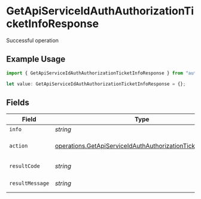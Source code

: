 # GetApiServiceIdAuthAuthorizationTicketInfoResponse

Successful operation

## Example Usage

```typescript
import { GetApiServiceIdAuthAuthorizationTicketInfoResponse } from "authlete-typescript-sdk/models/operations";

let value: GetApiServiceIdAuthAuthorizationTicketInfoResponse = {};
```

## Fields

| Field                                                                                                                                      | Type                                                                                                                                       | Required                                                                                                                                   | Description                                                                                                                                |
| ------------------------------------------------------------------------------------------------------------------------------------------ | ------------------------------------------------------------------------------------------------------------------------------------------ | ------------------------------------------------------------------------------------------------------------------------------------------ | ------------------------------------------------------------------------------------------------------------------------------------------ |
| `info`                                                                                                                                     | *string*                                                                                                                                   | :heavy_minus_sign:                                                                                                                         | Information about the ticket.                                                                                                              |
| `action`                                                                                                                                   | [operations.GetApiServiceIdAuthAuthorizationTicketInfoAction](../../models/operations/getapiserviceidauthauthorizationticketinfoaction.md) | :heavy_minus_sign:                                                                                                                         | The result of the `/auth/authorization/ticket/info` API call.                                                                              |
| `resultCode`                                                                                                                               | *string*                                                                                                                                   | :heavy_minus_sign:                                                                                                                         | The code which represents the result of the API call.                                                                                      |
| `resultMessage`                                                                                                                            | *string*                                                                                                                                   | :heavy_minus_sign:                                                                                                                         | A short message which explains the result of the API call.                                                                                 |